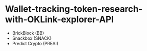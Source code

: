 # Wallet-tracking-token-research-with-OKLink-explorer-API
- BrickBlock (BB)	
- Snackbox (SNACK)	
- Predict Crypto (PREAI)	
